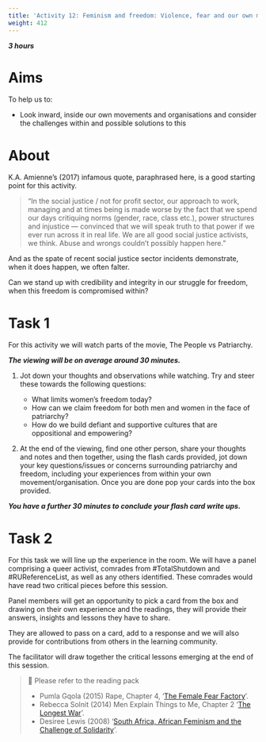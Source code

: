 ```yaml
---
title: 'Activity 12: Feminism and freedom: Violence, fear and our own movements'
weight: 412
---
```


***3 hours***

# Aims

To help us to:

* Look inward, inside our own movements and organisations and
consider the challenges within and possible solutions to this

# About

K.A. Amienne’s (2017) infamous quote, paraphrased here, is a good
starting point for this activity.

> “In the social justice / not for profit sector, our approach to work,
managing and at times being is made worse by the fact that we spend
our days critiquing norms (gender, race, class etc.), power structures
and injustice — convinced that we will speak truth to that power if we
ever run across it in real life. We are all good social justice activists, we
think. Abuse and wrongs couldn’t possibly happen here.”

And as the spate of recent social justice sector incidents demonstrate,
when it does happen, we often falter.

Can we stand up with credibility and integrity in our struggle for
freedom, when this freedom is compromised within?

# Task 1

For this activity we will watch parts of the movie, The People vs Patriarchy.

***The viewing will be on average around 30 minutes.***

1. Jot down your thoughts and observations while watching. Try and
steer these towards the following questions:

    * What limits women’s freedom today?
    * How can we claim freedom for both men and women in the face of patriarchy?
    * How do we build defiant and supportive cultures that are oppositional and empowering?

2. At the end of the viewing, find one other person, share your
thoughts and notes and then together, using the flash cards
provided, jot down your key questions/issues or concerns
surrounding patriarchy and freedom, including your experiences
from within your own movement/organisation. Once you are done
pop your cards into the box provided.

***You have a further 30 minutes to conclude your flash card write ups.***

# Task 2

For this task we will line up the experience in the room. We will have a
panel comprising a queer activist, comrades from #TotalShutdown and
#RUReferenceList, as well as any others identified. These comrades
would have read two critical pieces before this session.

Panel members will get an opportunity to pick a card from the box and
drawing on their own experience and the readings, they will provide
their answers, insights and lessons they have to share.

They are allowed to pass on a card, add to a response and we will also
provide for contributions from others in the learning community.

The facilitator will draw together the critical lessons emerging at the
end of this session.

> 📖️ Please refer to the reading pack
>
> * Pumla Gqola (2015) Rape, Chapter 4,
    ‘[The Female Fear Factory](/documents/the-female-fear-factory.pdf)’.
> * Rebecca Solnit (2014) Men Explain Things to Me, Chapter 2
    ‘[The Longest War](/documents/the-longest-war.pdf)’.
> * Desiree Lewis (2008)
    ‘[South Africa, African Feminism and the Challenge of Solidarity](/documents/african-feminism.pdf)’.
